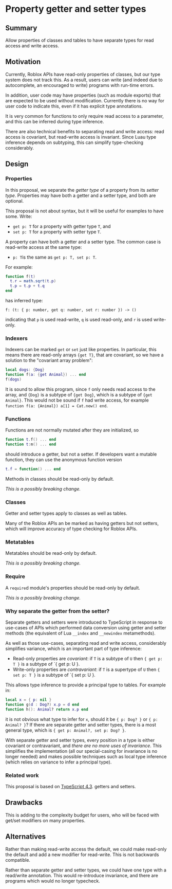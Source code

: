 # Property getter and setter types

## Summary

Allow properties of classes and tables to have separate types for
read access and write access.

## Motivation

Currently, Roblox APIs have read-only properties of classes, but our
type system does not track this. As a result, users can write (and
indeed due to autocomplete, an encouraged to write) programs with
run-time errors.

In addition, user code may have properties (such as module exports)
that are expected to be used without modification. Currently there is
no way for user code to indicate this, even if it has explicit type
annotations.

It is very common for functions to only require read access to a parameter,
and this can be inferred during type inference.

There are also technical benefits to separating read and write access:
read access is covariant, but read-write access
is invariant. Since Luau type inference
depends on subtyping, this can simplify type-checking considerably.

## Design

### Properties

In this proposal, we separate the *getter type* of a property from its
*setter type*. Properties may have both a getter and a setter type, and both are optional.

This proposal is not about syntax, but it will be useful for examples to have some. Write:

* `get p: T` for a property with getter type `T`, and
* `set p: T` for a property with setter type `T`.

A property can have both a getter and a setter type. The common case is
read-write access at the same type:

* `p: T`is the same as `get p: T, set p: T`.

For example:
```lua
function f(t)
  t.r = math.sqrt(t.p)
  t.p = t.p + t.q
end
```
has inferred type:
```
f: (t: { p: number, get q: number, set r: number }) -> ()
```
indicating that `p` is used read-write, `q` is used read-only, and `r` is used write-only.

### Indexers

Indexers can be marked `get` or `set` just like properties. In
particular, this means there are read-only arrays `{get T}`, that are
covariant, so we have a solution to the "covariant array problem":

```lua
local dogs: {Dog}
function f(a: {get Animal}) ... end
f(dogs)
```

It is sound to allow this program, since `f` only needs read access to
the array, and `{Dog}` is a subtype of `{get Dog}`, which is a subtype
of `{get Animal}`.  This would not be sound if `f` had write access,
for example `function f(a: {Animal}) a[1] = Cat.new() end`.

### Functions

Functions are not normally mutated after they are initialized, so
```lua
function t.f() ... end
function t:m() ... end
```
should introduce a getter, but not a setter. If developers want a mutable function,
they can use the anonymous function version
```lua
t.f = function() ... end
```

Methods in classes should be read-only by default.

*This is a possibly breaking change.*

### Classes

Getter and setter types apply to classes as well as tables.

Many of the Roblox APIs an be marked as having getters but not
setters, which will improve accuracy of type checking for Roblox APIs.

### Metatables

Metatables should be read-only by default.

*This is a possibly breaking change.*

### Require

A `require`d module's properties should be read-only by default.

*This is a possibly breaking change.*

### Why separate the getter from the setter?

Separate getters and setters were introduced to TypeScript in response
to use-cases of APIs which performed data conversion using getter and
setter methods (the equivalent of Lua `__index` and `__newindex`
metamethods).

As well as those use-cases, separating read and write access,
considerably simplifies variance, which is an important part of type inference:

* Read-only properties are *covariant*: if `T` is a subtype of `U`
  then `{ get p: T }` is a subtype of `{ get p: U }.
* Write-only properties are *contravariant*: if `T` is a supertype of `U`
  then `{ set p: T }` is a subtype of `{ set p: U }.

This allows type inference to provide a principal type to tables.
For example in:

```lua
local x = { p: nil }
function g(d : Dog?) x.p = d end
function h(): Animal? return x.p end
```

it is not obvious what type to infer for `x`, should it be `{ p: Dog? }` or `{ p: Animal? }`?
If there are separate getter and setter types, there is a most general type, which is
`{ get p: Animal?, set p: Dog? }`.

With separate getter and setter types, every position in a type is either
covariant or contravariant, and *there are no more uses of invariance*.
This simplifies the implementation (all our special-casing for
invariance is no longer needed) and makes possible techniques such as local
type inference (which relies on variance to infer a principal type).

### Related work

This proposal is based on
[TypeScript 4.3](https://devblogs.microsoft.com/typescript/announcing-typescript-4-3/#separate-write-types).
getters and setters.

## Drawbacks

This is adding to the complexity budget for users,
who will be faced with get/set modifiers on many properties.

## Alternatives

Rather than making read-write access the default, we could make read-only the
default and add a new modifier for read-write. This is not backwards compatible.

Rather than separate getter and setter types, we could have one type with
a read/write annotation. This would re-introduce invariance, and there are
programs which would no longer typecheck.
